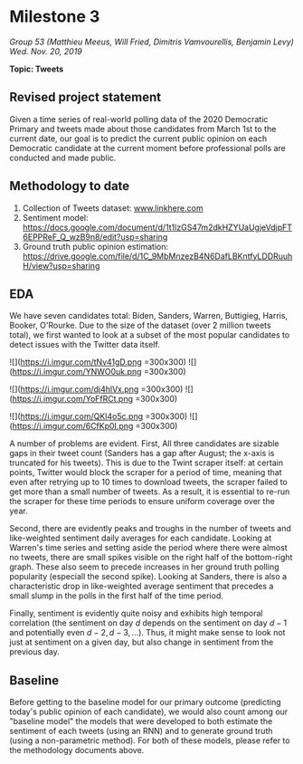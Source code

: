 # Milestone 3
*Group 53 (Matthieu Meeus, Will Fried, Dimitris Vamvourellis, Benjamin Levy)*
*Wed. Nov. 20, 2019*

**Topic: Tweets**

## Revised project statement

Given a time series of real-world polling data of the 2020 Democratic Primary and tweets made about those candidates from March 1st to the current date, our goal is to predict the current public opinion on each Democratic candidate at the current moment before professional polls are conducted and made public.

## Methodology to date

1. Collection of Tweets dataset: www.linkhere.com
2. Sentiment model: https://docs.google.com/document/d/1t1lzGS47m2dkHZYUaUgjeVdjpFT6EPPReF_Q_wzB9n8/edit?usp=sharing
3. Ground truth public opinion estimation: https://drive.google.com/file/d/1C_9MbMnzezB4N6DafLBKntfyLDDRuuhH/view?usp=sharing

## EDA

We have seven candidates total: Biden, Sanders, Warren, Buttigieg, Harris, Booker, O'Rourke. Due to the size of the dataset (over 2 million tweets total), we first wanted to look at a subset of the most popular candidates to detect issues with the Twitter data itself.

![](https://i.imgur.com/tNv41gD.png =300x300)
![](https://i.imgur.com/YNWO0uk.png =300x300)

![](https://i.imgur.com/dj4hlVx.png =300x300)
![](https://i.imgur.com/YoFfRCt.png =300x300)

![](https://i.imgur.com/QKI4o5c.png =300x300)
![](https://i.imgur.com/6CfKp0I.png =300x300)

A number of problems are evident. First, All three candidates are sizable gaps in their tweet count (Sanders has a gap after August; the x-axis is truncated for his tweets). This is due to the Twint scraper itself: at certain points, Twitter would block the scraper for a period of time, meaning that even after retrying up to 10 times to download tweets, the scraper failed to get more than a small number of tweets. As a result, it is essential to re-run the scraper for these time periods to ensure uniform coverage over the year.

Second, there are evidently peaks and troughs in the number of tweets and like-weighted sentiment daily averages for each candidate. Looking at Warren's time series and setting aside the period where there were almost no tweets, there are small spikes visible on the right half of the bottom-right graph. These also seem to precede increases in her ground truth polling popularity (especiall the second spike). Looking at Sanders, there is also a characteristic drop in like-weighted average sentiment  that precedes a small slump in the polls in the first half of the time period.

Finally, sentiment is evidently quite noisy and exhibits high temporal correlation (the sentiment on day $d$ depends on the sentiment on day $d-1$ and potentially even $d-2, d-3, ...$). Thus, it might make sense to look not just at sentiment on a given day, but also change in sentiment from the previous day.

## Baseline

Before getting to the baseline model for our primary outcome (predicting today's public opinion of each candidate), we would also count among our "baseline model" the models that were developed to both estimate the sentiment of each tweets (using an RNN) and to generate ground truth (using a non-parametric method). For both of these models, please refer to the methodology documents above.